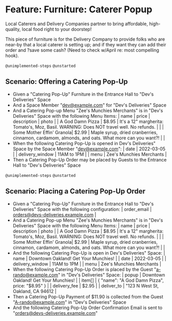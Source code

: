 # Feature: Furniture: Caterer Popup

Local Caterers and Delivery Companies partner to bring affordable, high-quality, local food right to your doorstep!

This piece of furniture is for the Delivery Company to provide folks who are near-by that a local caterer is setting up;
and if they want they can add their order and ?save some cash? (Need to check w/April re: most compelling hook).

`@unimplemented-steps` `@unstarted`
## Scenario: Offering a Catering Pop-Up

- Given a "Catering Pop-Up" Furniture in the Entrance Hall to "Dev's Deliveries" Space
- And a Space Member "dev@example.com" for "Dev's Deliveries" Space
- And a Catering Pop-up Menu "Zee's Munchies Merchants" is in "Dev's Deliveries" Space with the following Menu Items:
  | name | price | description | photo |
  | A God Damn Pizza | $8.95 | It's a 12" margherita: Tomato's, Moz, Basil. WARNING: Does NOT travel well. No refunds. | <pizza-photo> |
  | Some Mother Effin' Granola| $2.99 | Maple syrup, dried cranberries, cinnamon, cardamom, almonds, and oats. What more can you want?! | <granola-photo> |
- When the following Catering Pop-Up is opened in Dev's Deliveries" Space by the Space Member "dev@example.com":
  | date | 2022-03-05 |
  | delivery_window | 11AM to 1PM |
  | menu | Zee's Munchies Merchants |
- Then a Catering Pop-Up Order may be placed by Guests to the Entrance Hall to "Dev's Deliveries" Space

`@unimplemented-steps` `@unstarted`
## Scenario: Placing a Catering Pop-Up Order

  - Given a "Catering Pop-Up" Furniture in the Entrance Hall to "Dev's Deliveries" Space with the following configuration:
    | order_email | orders@devs-deliveries.example.com |
  - And a Catering Pop-up Menu "Zee's Munchies Merchants" is in "Dev's Deliveries" Space with the following Menu Items:
    | name | price | description | photo |
    | A God Damn Pizza | $8.95 | It's a 12" margherita: Tomato's, Moz, Basil. WARNING: Does NOT travel well. No refunds. | <pizza-photo> |
    | Some Mother Effin' Granola| $2.99 | Maple syrup, dried cranberries, cinnamon, cardamom, almonds, and oats. What more can you want?! | <granola-photo> |
- And the following Catering Pop-Up is open in Dev's Deliveries" Space:
  | name | Downtown Oakland! Get Your Munchies! |
  | date | 2022-03-05 |
  | delivery_window | 11AM to 1PM |
  | menu | Zee's Munchies Merchants |
- When the following Catering Pop-Up Order is placed by the Guest "a-rando@example.com" in "Dev's Deliveries" Space:
  | popup | Downtown Oakland! Get Your Munchies! |
  | item[] | { "name": "A God Damn Pizza", price: "$8.95" } |
  | delivery_fee | $2.95 |
  | deliver_to | "123 N West St, Oakland, CA 94612 |
- Then a Catering Pop-Up Payment of $11.90 is collected from the Guest "A-rando@example.com" in "Dev's Deliveries" Space
- And the following Catering Pop-Up Order Confirmation Email is sent to "orders@devs-deliveries.example.com"
